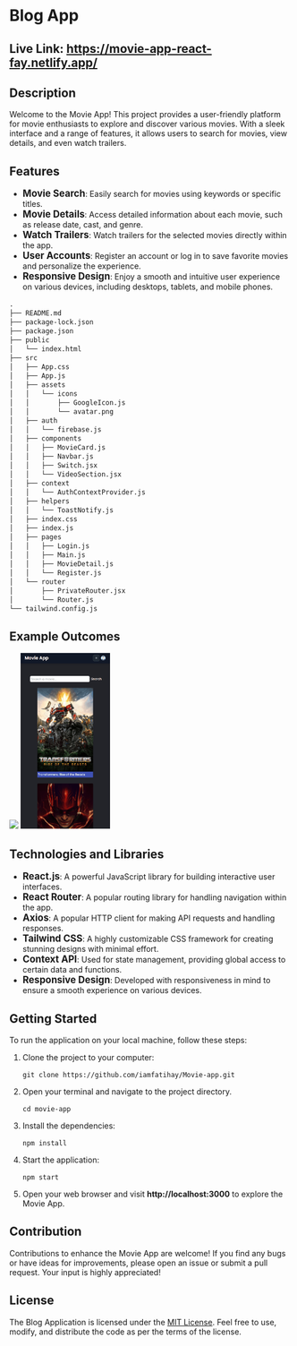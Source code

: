# Blog App
## Live Link: https://movie-app-react-fay.netlify.app/
## Description
Welcome to the Movie App! This project provides a user-friendly platform for movie enthusiasts to explore and discover various movies. With a sleek interface and a range of features, it allows users to search for movies, view details, and even watch trailers.

## Features
- <span style="font-size: larger;">**Movie Search**</span>: Easily search for movies using keywords or specific titles.
- <span style="font-size: larger;">**Movie Details**</span>: Access detailed information about each movie, such as release date, cast, and genre.
- <span style="font-size: larger;">**Watch Trailers**</span>: Watch trailers for the selected movies directly within the app.
- <span style="font-size: larger;">**User Accounts**</span>: Register an account or log in to save favorite movies and personalize the experience.
- <span style="font-size: larger;">**Responsive Design**</span>: Enjoy a smooth and intuitive user experience on various devices, including desktops, tablets, and mobile phones.


```
.
├── README.md
├── package-lock.json
├── package.json
├── public
│   └── index.html
├── src
│   ├── App.css
│   ├── App.js
│   ├── assets
│   │   └── icons
│   │       ├── GoogleIcon.js
│   │       └── avatar.png
│   ├── auth
│   │   └── firebase.js
│   ├── components
│   │   ├── MovieCard.js
│   │   ├── Navbar.js
│   │   ├── Switch.jsx
│   │   └── VideoSection.jsx
│   ├── context
│   │   └── AuthContextProvider.js
│   ├── helpers
│   │   └── ToastNotify.js
│   ├── index.css
│   ├── index.js
│   ├── pages
│   │   ├── Login.js
│   │   ├── Main.js
│   │   ├── MovieDetail.js
│   │   └── Register.js
│   └── router
│       ├── PrivateRouter.jsx
│       └── Router.js
└── tailwind.config.js
```

## Example Outcomes
<div >
<img width="660px" src="./movieapp.gif"/>
<img width="160px" src="./movieapp1.gif"/>
</div>


## Technologies and Libraries

- <span style="font-size: larger;">**React.js**</span>: A powerful JavaScript library for building interactive user interfaces.
- <span style="font-size: larger;">**React Router**</span>: A popular routing library for handling navigation within the app.
- <span style="font-size: larger;">**Axios**</span>: A popular HTTP client for making API requests and handling responses.
- <span style="font-size: larger;">**Tailwind CSS**</span>: A highly customizable CSS framework for creating stunning designs with minimal effort.
- <span style="font-size: larger;">**Context API**</span>: Used for state management, providing global access to certain data and functions.
- <span style="font-size: larger;">**Responsive Design**</span>: Developed with responsiveness in mind to ensure a smooth experience on various devices.

## Getting Started

To run the application on your local machine, follow these steps:

1. Clone the project to your computer:

   ```
   git clone https://github.com/iamfatihay/Movie-app.git
2. Open your terminal and navigate to the project directory.
   ```
   cd movie-app
3. Install the dependencies:
    ```
    npm install
4. Start the application:
    ```
    npm start
5. Open your web browser and visit  **http://localhost:3000**  to explore the Movie App.

## Contribution

Contributions to enhance the Movie App are welcome! If you find any bugs or have ideas for improvements, please open an issue or submit a pull request. Your input is highly appreciated!

## License

The Blog Application is licensed under the [MIT License](LICENSE). Feel free to use, modify, and distribute the code as per the terms of the license.